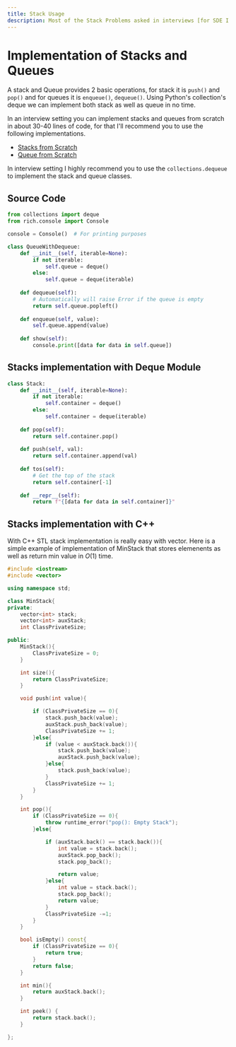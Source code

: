 ```yaml
---
title: Stack Usage
description: Most of the Stack Problems asked in interviews [for SDE I and II].
---
```


# Implementation of Stacks and Queues
A stack and Queue provides 2 basic operations, for stack it is `push()` and `pop()` and for queues it is `enqueue()`, `dequeue()`. Using Python's collection's deque we can implement both stack as well as queue in no time.

In an interview setting you can implement stacks and queues from scratch in about 30-40 lines of code, for that I'll recommend you to use the following implementations.

- [Stacks from Scratch](https://github.com/theroyakash/tinyds/blob/main/tinyds/stacks.py)
- [Queue from Scratch](https://github.com/theroyakash/tinyds/blob/main/tinyds/queues.py)

In interview setting I highly recommend you to use the `collections.dequeue` to implement the stack and queue classes.

## Source Code

```python
from collections import deque
from rich.console import Console

console = Console()  # For printing purposes

class QueueWithDequeue:
    def __init__(self, iterable=None):
        if not iterable:
            self.queue = deque()
        else:
            self.queue = deque(iterable)
    
    def dequeue(self):
        # Automatically will raise Error if the queue is empty
        return self.queue.popleft()
    
    def enqueue(self, value):
        self.queue.append(value)
        
    def show(self):
        console.print([data for data in self.queue])
```

## Stacks implementation with Deque Module
```python
class Stack:
    def __init__(self, iterable=None):
        if not iterable:
            self.container = deque()
        else:
            self.container = deque(iterable)
        
    def pop(self):
        return self.container.pop()
    
    def push(self, val):
        return self.container.append(val)
    
    def tos(self):
        # Get the top of the stack
        return self.container[-1]
    
    def __repr__(self):
        return f"{[data for data in self.container]}"
```

## Stacks implementation with C++
With C++ STL stack implementation is really easy with vector. Here is a simple example of implementation of MinStack that stores elemenents as well as return min value in $O(1)$ time.
```cpp
#include <iostream>
#include <vector>

using namespace std;

class MinStack{
private:
    vector<int> stack;
    vector<int> auxStack;
    int ClassPrivateSize;

public:
    MinStack(){
        ClassPrivateSize = 0;
    }

    int size(){
        return ClassPrivateSize;
    }

    void push(int value){

        if (ClassPrivateSize == 0){
            stack.push_back(value);
            auxStack.push_back(value);
            ClassPrivateSize += 1;
        }else{
            if (value < auxStack.back()){
                stack.push_back(value);
                auxStack.push_back(value);
            }else{
                stack.push_back(value);
            }
            ClassPrivateSize += 1;
        }
    }

    int pop(){
        if (ClassPrivateSize == 0){
            throw runtime_error("pop(): Empty Stack");
        }else{

            if (auxStack.back() == stack.back()){
                int value = stack.back();
                auxStack.pop_back();
                stack.pop_back();

                return value;
            }else{
                int value = stack.back();
                stack.pop_back();
                return value;
            }
            ClassPrivateSize -=1;
        }
    }

    bool isEmpty() const{
        if (ClassPrivateSize == 0){
            return true;
        }
        return false;
    }

    int min(){
        return auxStack.back();
    }

    int peek() {
        return stack.back();
    }

};
```
